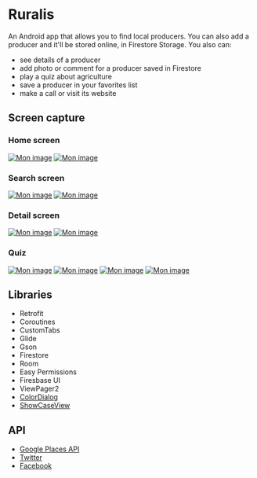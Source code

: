 # Ruralis 

An Android app that allows you to find local producers. You can also add a producer and it'll be stored online, in Firestore Storage.
You also can:
- see details of a producer
- add photo or comment for a producer saved in Firestore
- play a quiz about agriculture
- save a producer in your favorites list
- make a call or visit its website

## Screen capture 

### Home screen

<a href="https://www.casimages.com/i/20051810014925445916800675.png.html" title="Mon image" target="_blank"><img src="https://nsm09.casimages.com/img/2020/05/18//mini_20051810014925445916800675.png" border="0" alt="Mon image" /></a>      <a href="https://www.casimages.com/i/20051810014425445916800672.png.html" title="Mon image" target="_blank"><img src="https://nsm09.casimages.com/img/2020/05/18//mini_20051810014425445916800672.png" border="0" alt="Mon image" /></a>

### Search screen

<a href="https://www.casimages.com/i/20051810014525445916800673.png.html" title="Mon image" target="_blank"><img src="https://nsm09.casimages.com/img/2020/05/18//mini_20051810014525445916800673.png" border="0" alt="Mon image" /></a>       <a href="https://www.casimages.com/i/20051810014725445916800674.png.html" title="Mon image" target="_blank"><img src="https://nsm09.casimages.com/img/2020/05/18//mini_20051810014725445916800674.png" border="0" alt="Mon image" /></a>

### Detail screen

<a href="https://www.casimages.com/i/20051810015525445916800680.png.html" title="Mon image" target="_blank"><img src="https://nsm09.casimages.com/img/2020/05/18//mini_20051810015525445916800680.png" border="0" alt="Mon image" /></a>       <a href="https://www.casimages.com/i/20051810015825445916800687.png.html" title="Mon image" target="_blank"><img src="https://nsm09.casimages.com/img/2020/05/18//mini_20051810015825445916800687.png" border="0" alt="Mon image" /></a>

### Quiz

<a href="https://www.casimages.com/i/20051810015725445916800685.png.html" title="Mon image" target="_blank"><img src="https://nsm09.casimages.com/img/2020/05/18//mini_20051810015725445916800685.png" border="0" alt="Mon image" /></a>       <a href="https://www.casimages.com/i/20051810015625445916800682.png.html" title="Mon image" target="_blank"><img src="https://nsm09.casimages.com/img/2020/05/18//mini_20051810015625445916800682.png" border="0" alt="Mon image" /></a>       <a href="https://www.casimages.com/i/20051810015625445916800683.png.html" title="Mon image" target="_blank"><img src="https://nsm09.casimages.com/img/2020/05/18//mini_20051810015625445916800683.png" border="0" alt="Mon image" /></a>       <a href="https://www.casimages.com/i/20051810015725445916800684.png.html" title="Mon image" target="_blank"><img src="https://nsm09.casimages.com/img/2020/05/18//mini_20051810015725445916800684.png" border="0" alt="Mon image" /></a>

## Libraries

- Retrofit
- Coroutines
- CustomTabs
- Glide
- Gson
- Firestore
- Room
- Easy Permissions
- Firesbase UI
- ViewPager2
- [ColorDialog](https://github.com/andyxialm/ColorDialog)
- [ShowCaseView](https://github.com/mreram/ShowCaseView)


## API

- [Google Places API](https://developers.google.com/places/web-service/intro?hl=fr)
- [Twitter](https://developer.twitter.com/en/docs)
- [Facebook](https://developers.facebook.com/docs/facebook-login/)

##
